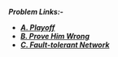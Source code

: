 ***Problem Links:-***

- [***A. Playoff***](https://codeforces.com/contest/1651/problem/A)
- [***B. Prove Him Wrong***](https://codeforces.com/contest/1651/problem/B)
- [***C. Fault-tolerant Network***](https://codeforces.com/contest/1651/problem/C)